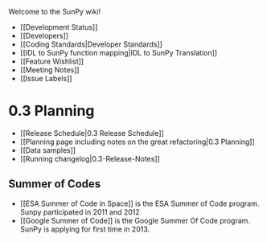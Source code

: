 Welcome to the SunPy wiki!

* [[Development Status]]
* [[Developers]]
* [[Coding Standards|Developer Standards]]
* [[IDL to SunPy function mapping|IDL to SunPy Translation]]
* [[Feature Wishlist]]
* [[Meeting Notes]]
* [[Issue Labels]]

# 0.3 Planning
* [[Release Schedule|0.3 Release Schedule]]
* [[Planning page including notes on the great refactoring|0.3 Planning]]
* [[Data samples]]
* [[Running changelog|0.3-Release-Notes]]

## Summer of Codes
* [[ESA Summer of Code in Space]] is the ESA Summer of Code program.  Sunpy participated in 2011 and 2012 
* [[Google Summer of Code]] is the Google Summer Of Code program.  SunPy is applying for first time in 2013.
